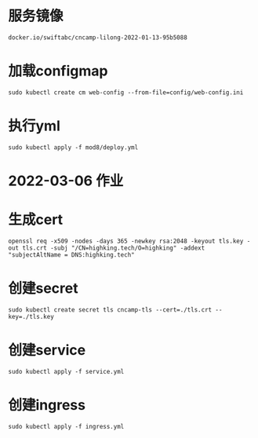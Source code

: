 # 服务镜像
```
docker.io/swiftabc/cncamp-lilong-2022-01-13-95b5088
```
# 加载configmap
```
sudo kubectl create cm web-config --from-file=config/web-config.ini
```
# 执行yml
```
sudo kubectl apply -f mod8/deploy.yml
```


# 2022-03-06 作业
# 生成cert
```
openssl req -x509 -nodes -days 365 -newkey rsa:2048 -keyout tls.key -out tls.crt -subj "/CN=highking.tech/O=highking" -addext "subjectAltName = DNS:highking.tech"
```
# 创建secret
```
sudo kubectl create secret tls cncamp-tls --cert=./tls.crt --key=./tls.key
```
# 创建service
```
sudo kubectl apply -f service.yml
```
# 创建ingress
```
sudo kubectl apply -f ingress.yml
```
